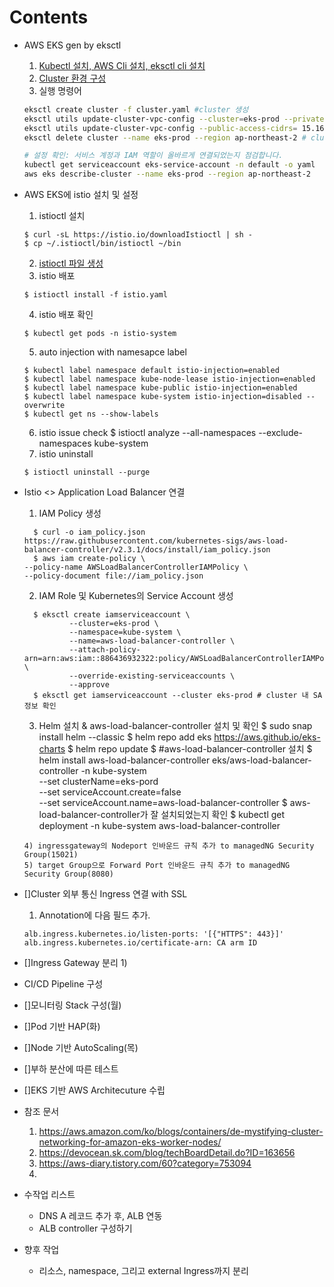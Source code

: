# Contents    
  - AWS EKS gen by eksctl
    1) [Kubectl 설치, AWS Cli 설치, eksctl cli 설치](https://github.com/kanghyungmin/eks-infra/blob/master/documentation/build_eks.md)
    2) [Cluster 환경 구성](https://github.com/kanghyungmin/eks-infra/blob/master/cluster.yaml)
    3) 실행 명령어
      ```bash
      eksctl create cluster -f cluster.yaml #cluster 생성
      eksctl utils update-cluster-vpc-config --cluster=eks-prod --private-access=true --public-access=true --approve #private-access 설정
      eksctl utils update-cluster-vpc-config --public-access-cidrs= 15.164.94.4/32 --cluster eks-prod --approve # bastion host ip acl
      eksctl delete cluster --name eks-prod --region ap-northeast-2 # cluster 삭제

      # 설정 확인: 서비스 계정과 IAM 역할이 올바르게 연결되었는지 점검합니다.
      kubectl get serviceaccount eks-service-account -n default -o yaml 
      aws eks describe-cluster --name eks-prod --region ap-northeast-2
      ```
  - AWS EKS에 istio 설치 및 설정  
    1) istioctl 설치 
      ```
      $ curl -sL https://istio.io/downloadIstioctl | sh -
      $ cp ~/.istioctl/bin/istioctl ~/bin
      ```
    2) [istioctl 파일 생성](https://github.com/kanghyungmin/eks-infra/blob/master/istio.yaml)
    3) istio 배포 
      ```
      $ istioctl install -f istio.yaml
      ```
    4) istio 배포 확인
      ```
      $ kubectl get pods -n istio-system
      ```
    5) auto injection with namesapce label
      ```
      $ kubectl label namespace default istio-injection=enabled
      $ kubectl label namespace kube-node-lease istio-injection=enabled
      $ kubectl label namespace kube-public istio-injection=enabled
      $ kubectl label namespace kube-system istio-injection=disabled --overwrite
      $ kubectl get ns --show-labels
      ```
    6) istio issue check 
      $ istioctl analyze --all-namespaces --exclude-namespaces kube-system
    7) istio uninstall 
      ```
      $ istioctl uninstall --purge
      ```
  - Istio <> Application Load Balancer 연결
    1) IAM Policy 생성
    ```
      $ curl -o iam_policy.json https://raw.githubusercontent.com/kubernetes-sigs/aws-load-balancer-controller/v2.3.1/docs/install/iam_policy.json
      $ aws iam create-policy \
    --policy-name AWSLoadBalancerControllerIAMPolicy \
    --policy-document file://iam_policy.json
    ```
    2) IAM Role 및 Kubernetes의 Service Account 생성
    ```
      $ eksctl create iamserviceaccount \
              --cluster=eks-prod \
              --namespace=kube-system \
              --name=aws-load-balancer-controller \
              --attach-policy-arn=arn:aws:iam::886436932322:policy/AWSLoadBalancerControllerIAMPolicy \
              --override-existing-serviceaccounts \
              --approve
      $ eksctl get iamserviceaccount --cluster eks-prod # cluster 내 SA 정보 확인 
    ```
    3) Helm 설치 & aws-load-balancer-controller 설치 및 확인
      $ sudo snap install helm --classic
      $ helm repo add eks https://aws.github.io/eks-charts
      $ helm repo update
      $ #aws-load-balancer-controller 설치
      $ helm install aws-load-balancer-controller eks/aws-load-balancer-controller   -n kube-system \
          --set clusterName=eks-pord \
          --set serviceAccount.create=false \
          --set serviceAccount.name=aws-load-balancer-controller
      $ aws-load-balancer-controller가 잘 설치되었는지 확인
      $ kubectl get deployment -n kube-system aws-load-balancer-controller
    ```
    4) ingressgateway의 Nodeport 인바운드 규칙 추가 to managedNG Security Group(15021)
    5) target Group으로 Forward Port 인바운드 규칙 추가 to managedNG Security Group(8080)

  - []Cluster 외부 통신 Ingress 연결 with SSL
    1) Annotation에 다음 필드 추가.
    ```
    alb.ingress.kubernetes.io/listen-ports: '[{"HTTPS": 443}]'
    alb.ingress.kubernetes.io/certificate-arn: CA arm ID
    ```
  - []Ingress Gateway 분리
    1) 
  - CI/CD Pipeline 구성
  - []모니터링 Stack 구성(월)
  - []Pod 기반 HAP(화)
  - []Node 기반 AutoScaling(목)
  - []부하 분산에 따른 테스트
  - []EKS 기반 AWS Architecuture 수립
    
  - 참조 문서
    1) https://aws.amazon.com/ko/blogs/containers/de-mystifying-cluster-networking-for-amazon-eks-worker-nodes/
    2) https://devocean.sk.com/blog/techBoardDetail.do?ID=163656
    3) https://aws-diary.tistory.com/60?category=753094
    4) 
  - 수작업 리스트 
    - DNS A 레코드 추가 후, ALB 연동
    - ALB controller 구성하기
  - 향후 작업
    - 리소스, namespace, 그리고 external Ingress까지 분리
